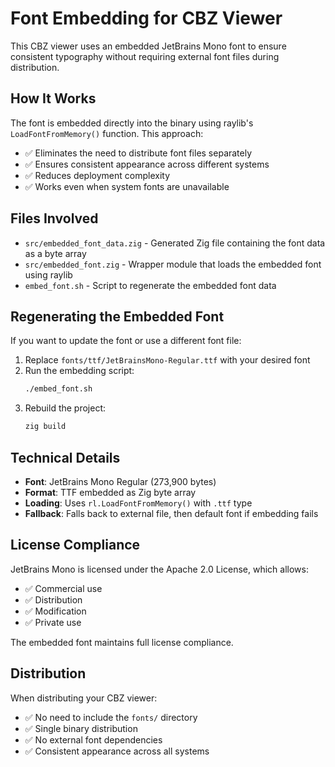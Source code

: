 # Font Embedding for CBZ Viewer

This CBZ viewer uses an embedded JetBrains Mono font to ensure consistent typography without requiring external font files during distribution.

## How It Works

The font is embedded directly into the binary using raylib's `LoadFontFromMemory()` function. This approach:

- ✅ Eliminates the need to distribute font files separately
- ✅ Ensures consistent appearance across different systems
- ✅ Reduces deployment complexity
- ✅ Works even when system fonts are unavailable

## Files Involved

- `src/embedded_font_data.zig` - Generated Zig file containing the font data as a byte array
- `src/embedded_font.zig` - Wrapper module that loads the embedded font using raylib
- `embed_font.sh` - Script to regenerate the embedded font data

## Regenerating the Embedded Font

If you want to update the font or use a different font file:

1. Replace `fonts/ttf/JetBrainsMono-Regular.ttf` with your desired font
2. Run the embedding script:
   ```bash
   ./embed_font.sh
   ```
3. Rebuild the project:
   ```bash
   zig build
   ```

## Technical Details

- **Font**: JetBrains Mono Regular (273,900 bytes)
- **Format**: TTF embedded as Zig byte array
- **Loading**: Uses `rl.LoadFontFromMemory()` with `.ttf` type
- **Fallback**: Falls back to external file, then default font if embedding fails

## License Compliance

JetBrains Mono is licensed under the Apache 2.0 License, which allows:

- ✅ Commercial use
- ✅ Distribution
- ✅ Modification
- ✅ Private use

The embedded font maintains full license compliance.

## Distribution

When distributing your CBZ viewer:

- ✅ No need to include the `fonts/` directory
- ✅ Single binary distribution
- ✅ No external font dependencies
- ✅ Consistent appearance across all systems
